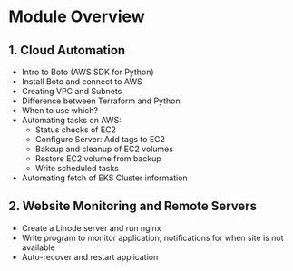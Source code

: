 # Module Overview

## 1. Cloud Automation

- Intro to Boto (AWS SDK for Python)
- Install Boto and connect to AWS
- Creating VPC and Subnets
- Difference between Terraform and Python
- When to use which?
- Automating tasks on AWS:
  - Status checks of EC2
  - Configure Server: Add tags to EC2
  - Bakcup and cleanup of EC2 volumes
  - Restore EC2 volume from backup
  - Write scheduled tasks
- Automating fetch of EKS Cluster information

## 2. Website Monitoring and Remote Servers

- Create a Linode server and run nginx
- Write program to monitor application, notifications for when site is not
  available
- Auto-recover and restart application
